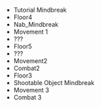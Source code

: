 - Tutorial Mindbreak
- Floor4
- Nab_Mindbreak
- Movement 1
- ???
- Floor5
- ???
- Movement2
- Combat2
- Floor3
- Shootable Object Mindbreak
- Movement 3
- Combat 3
